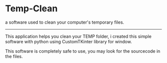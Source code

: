 # Temp-Clean
a software used to clean your computer's temporary files.
<hr/>
This application helps you clean your TEMP folder, i created this simple software with python using CustomTKinter library for window.

This software is completely safe to use, you may look for the sourcecode in the files.
